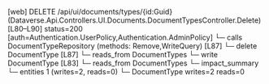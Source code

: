 [web] DELETE /api/ui/documents/types/{id:Guid}  (Dataverse.Api.Controllers.UI.Documents.DocumentTypesController.Delete)  [L80–L90] status=200 [auth=Authentication.UserPolicy,Authentication.AdminPolicy]
  └─ calls DocumentTypeRepository (methods: Remove,WriteQuery) [L87]
  └─ delete DocumentType [L87]
    └─ reads_from DocumentTypes
  └─ write DocumentType [L83]
    └─ reads_from DocumentTypes
  └─ impact_summary
    └─ entities 1 (writes=2, reads=0)
      └─ DocumentType writes=2 reads=0


